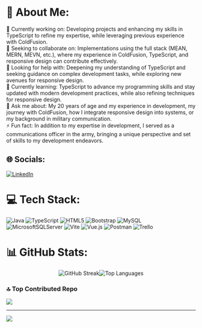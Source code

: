# 💫 About Me:
🔭 Currently working on: Developing projects and enhancing my skills in TypeScript to refine my expertise, while leveraging previous experience with ColdFusion.<br>👯 Seeking to collaborate on: Implementations using the full stack (MEAN, MERN, MEVN, etc.), where my experience in ColdFusion, TypeScript, and responsive design can contribute effectively.<br>🤝 Looking for help with: Deepening my understanding of TypeScript and seeking guidance on complex development tasks, while exploring new avenues for responsive design.<br>🌱 Currently learning: TypeScript to advance my programming skills and stay updated with modern development practices, while also refining techniques for responsive design.<br>💬 Ask me about: My 20 years of age and my experience in development, my journey with ColdFusion, how I integrate responsive design into systems, or my background in military communication.<br>⚡ Fun fact: In addition to my expertise in development, I served as a communications officer in the army, bringing a unique perspective and set of skills to my development endeavors.


## 🌐 Socials:
[![LinkedIn](https://img.shields.io/badge/LinkedIn-%230077B5.svg?logo=linkedin&logoColor=white)](https://linkedin.com/in/https://www.linkedin.com/in/luanmattei/) 

# 💻 Tech Stack:
![Java](https://img.shields.io/badge/java-%23ED8B00.svg?style=for-the-badge&logo=openjdk&logoColor=white) ![TypeScript](https://img.shields.io/badge/typescript-%23007ACC.svg?style=for-the-badge&logo=typescript&logoColor=white) ![HTML5](https://img.shields.io/badge/html5-%23E34F26.svg?style=for-the-badge&logo=html5&logoColor=white) ![Bootstrap](https://img.shields.io/badge/bootstrap-%238511FA.svg?style=for-the-badge&logo=bootstrap&logoColor=white) ![MySQL](https://img.shields.io/badge/mysql-%2300000f.svg?style=for-the-badge&logo=mysql&logoColor=white) ![MicrosoftSQLServer](https://img.shields.io/badge/Microsoft%20SQL%20Server-CC2927?style=for-the-badge&logo=microsoft%20sql%20server&logoColor=white) ![Vite](https://img.shields.io/badge/vite-%23646CFF.svg?style=for-the-badge&logo=vite&logoColor=white) ![Vue.js](https://img.shields.io/badge/vue.js-%2335495e.svg?style=for-the-badge&logo=vuedotjs&logoColor=%234FC08D) ![Postman](https://img.shields.io/badge/Postman-FF6C37?style=for-the-badge&logo=postman&logoColor=white) ![Trello](https://img.shields.io/badge/Trello-%23026AA7.svg?style=for-the-badge&logo=Trello&logoColor=white)
# 📊 GitHub Stats:
<div style="display: flex; justify-content: center;">
  <img src="https://github-readme-streak-stats.herokuapp.com/?user=LuanMattei&theme=dark&hide_border=true" alt="GitHub Streak" />
  <img src="https://github-readme-stats.vercel.app/api/top-langs/?username=LuanMattei&theme=dark&hide_border=true&include_all_commits=false&count_private=false&layout=compact" alt="Top Languages" />
</div>



### 🔝 Top Contributed Repo
![](https://github-contributor-stats.vercel.app/api?username=LuanMattei&limit=5&theme=dark&combine_all_yearly_contributions=true)

---
[![](https://visitcount.itsvg.in/api?id=LuanMattei&icon=0&color=6)](https://visitcount.itsvg.in)

<!-- Proudly created with GPRM ( https://gprm.itsvg.in ) -->

